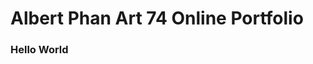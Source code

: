 <html>
<head>
  <h1> Albert Phan Art 74 Online Portfolio </h1>
<head>
<body>
  <p> <h3> Hello World </h3> </p>
  <p> </p>
  
<body>
<html>
